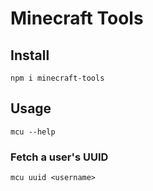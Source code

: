 # Minecraft Tools

## Install

```
npm i minecraft-tools
```

## Usage

```
mcu --help
```


### Fetch a user's UUID

```
mcu uuid <username>
```
